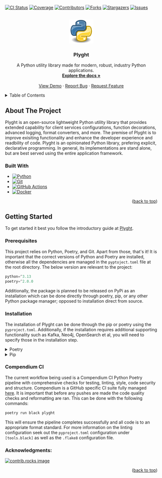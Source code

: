 [![CI Status][ci-shield]][ci-url]
[![Coverage][coverage-shield]][coverage-url]
[![Contributors][contributors-shield]][contributors-url]
[![Forks][forks-shield]][forks-url]
[![Stargazers][stars-shield]][stars-url]
[![Issues][issues-shield]][issues-url]


<br />
<div align="center">
  <a href="https://github.com/parkermmr/plyght">
    <img src="https://github.com/parkermmr/Plyght/blob/main/docs/img/logo.png?raw=true" alt="Logo" width="80" height="80">
  </a>

  <h3 align="center">Plyght</h3>

  <p align="center">
    A Python utility library made for modern, robust, industry Python applications.
    <br />
    <a href="https://plyght.teampixl.info"><strong>Explore the docs »</strong></a>
    <br />
    <br />
    <a href="https://github.com/parkermmr/plyght">View Demo</a>
    &middot;
    <a href="https://github.com/parkermmr/plyght/issues/new?labels=bug&template=bug-report---.md">Report Bug</a>
    &middot;
    <a href="https://https://github.com/parkermmr/plyght/issues/new?labels=enhancement&template=feature-request---.md">Request Feature</a>
  </p>
</div>

<details>
  <summary>Table of Contents</summary>
  <ol>
    <li>
      <a href="#about-the-project">About The Project</a>
      <ul>
        <li><a href="#built-with">Built With</a></li>
      </ul>
    </li>
    <li>
      <a href="#getting-started">Getting Started</a>
      <ul>
        <li><a href="#prerequisites">Prerequisites</a></li>
        <li><a href="#installation">Installation</a></li>
      </ul>
    </li>
    <li>
      <a href="#usage">Usage</a>
      <ul>
        <li><a href="#compendium-ci">Compendium CI</a></li>
      </ul>
    </li>
    <li><a href="#acknowledgments">Acknowledgments</a></li>
  </ol>
</details>

## About The Project
Plyght is an open-source lightweight Python utility library that provides extended capability for client services configurations, function decorations, advanced logging, format converters, and more. The premise of Plyght is to improve exisiting functionality and enhance the developer experience and readbility of code. Plyght is an opinionated Python library, prefering explicit, declarative programming. In general, its implementations are stand alone, but are best served using the entire application framework.

### Built With

<p align="center">
  
- [![Python][python]][python-url]
- [![Git][git]][git-url]
- [![GitHub Actions][github-actions]][github-actions-url]
- [![Docker][docker]][docker-url]

</p>
<p align="right">(<a href="#readme-top">back to top</a>)</p>

## Getting Started
To get started it best you follow the introductory guide at [Plyght](https://plyght.teampixl.info/getting-started).

### Prerequisites
This project relies on Python, Poetry, and Git. Apart from those, that's it! It is important that the correct versions of Python and Poetry are installed, otherwise all the dependencies are managed in the `pyptoject.toml` file at the root directory. The below version are relevant to the project:
```python
python=^3.13
poetry=^2.0.0
```
Additionally, the package is planned to be released on PyPi as an installation which can be done directly through poetry, pip, or any other Python package manager; opposed to installation direct from source.

### Installation
The installation of Plyght can be done through the pip or poetry using the `pyproject.toml`. Additionally, if the installation requires additional supporting functionality such as Kafka, Neo4j, OpenSearch et al, you will need to specify those in the installation step.

<details>
<summary>Poetry</summary>

```bash
#Installing without additional dependencies.
poetry install

#Installing with additional depedencies.
poetry install --extras "neo4j kafka ..."
```

</details>

<details>
<summary>Pip</summary>

```bash
#Installing without additional dependencies.
pip install .

#Installing with additional depedencies.
poetry install "[neo4j,kafka,...]"
```

</details>

### Compendium CI
The current workflow being used is a Compendium CI Python Poetry pipeline with comprehensive checks for testing, linting, style, code security and structure. Compendium is a GitHub specific CI suite fully managed [here][compendium]. It is important that before any pushes are made the code quality checks and reformatting are ran. This can be done with the following commands:
```bash
poetry run black plyght
```
This will ensure the pipeline completes successfully and all code is to an appropriate format standard. For more information on the linting configuration seek out the `pyproject.toml` configuration under `[tools.black]` as well as the `.flake8` configuration file.

### Acknowledgments:

<a href="https://github.com/parkermmr/kraken/graphs/contributors">
  <img src="https://contrib.rocks/image?repo=parkermmr/kraken" alt="contrib.rocks image" />
</a>

<p align="right">(<a href="#readme-top">back to top</a>)</p>

[ci-shield]: https://img.shields.io/github/actions/workflow/status/parkermmr/plyght/compendium.yml?branch=main&style=for-the-badge
[ci-url]: https://github.com/parkermmr/plyght/actions/workflows/compendium.yml
[coverage-shield]: https://img.shields.io/codecov/c/github/parkermmr/cab320a1?style=for-the-badge
[coverage-url]: https://codecov.io/gh/parkermmr/plyght
[contributors-shield]: https://img.shields.io/github/contributors/parkermmr/plyght.svg?style=for-the-badge
[contributors-url]: https://github.com/parkermmr/plyght/graphs/contributors
[forks-shield]: https://img.shields.io/github/forks/parkermmr/plyght.svg?style=for-the-badge
[forks-url]: https://github.com/parkermmr/plyght/network/members
[stars-shield]: https://img.shields.io/github/stars/parkermmr/plyght.svg?style=for-the-badge
[stars-url]: https://github.com/parkermmr/plyght/stargazers
[issues-shield]: https://img.shields.io/github/issues/parkermmr/plyght.svg?style=for-the-badge
[issues-url]: https://github.com/parkermmr/plyght/issues
[python]: https://img.shields.io/badge/python-FFE873?style=for-the-badge&logo=python&logoColor
[python-url]: https://www.python.org/
[git]: https://img.shields.io/badge/Git-F05032?style=for-the-badge&logo=Git&logoColor=white
[git-url]: https://git-scm.com/
[github-actions]: https://img.shields.io/badge/GitHub%20Actions-2088FF?style=for-the-badge&logo=GitHub%20Actions&logoColor=white
[github-actions-url]: https://github.com/features/actions
[docker]: https://img.shields.io/badge/Docker-2496ED?style=for-the-badge&logo=Docker&logoColor=white
[docker-url]: https://www.docker.com/
[compendium]: https://github.com/parkermmr/compendium
